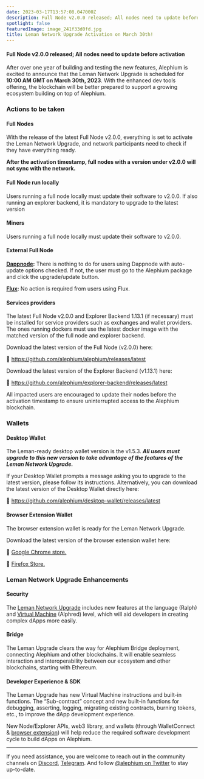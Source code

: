 ```yaml
---
date: 2023-03-17T13:57:08.047000Z
description: Full Node v2.0.0 released; All nodes need to update before activation
spotlight: false
featuredImage: image_241f33d0fd.jpg
title: Leman Network Upgrade Activation on March 30th!
---
```


#### Full Node v2.0.0 released; All nodes need to update before activation

After over one year of building and testing the new features, Alephium is excited to announce that the Leman Network Upgrade is scheduled for **10:00 AM GMT on March 30th, 2023**. With the enhanced dev tools offering, the blockchain will be better prepared to support a growing ecosystem building on top of Alephium.

### Actions to be taken

#### Full Nodes

With the release of the latest Full Node v2.0.0, everything is set to activate the Leman Network Upgrade, and network participants need to check if they have everything ready.

**After the activation timestamp, full nodes with a version under v2.0.0 will not sync with the network.**

#### **Full Node run locally**

Users running a full node locally must update their software to v2.0.0. If also running an explorer backend, it is mandatory to upgrade to the latest version

#### **Miners**

Users running a full node locally must update their software to v2.0.0.

#### **External Full Node**

<a href="https://dappnode.io/" data-href="https://dappnode.io/"><strong>Dappnode</strong></a>**:** There is nothing to do for users using Dappnode with auto-update options checked. If not, the user must go to the Alephium package and click the upgrade/update button.

<a href="https://runonflux.io/" data-href="https://runonflux.io/"><strong>Flux</strong></a>**:** No action is required from users using Flux.

#### **Services providers**

The latest Full Node v2.0.0 and Explorer Backend 1.13.1 (if necessary) must be installed for service providers such as exchanges and wallet providers. The ones running dockers must use the latest docker image with the matched version of the full node and explorer backend.

Download the latest version of the Full Node (v2.0.0) here:

🔗 <a href="https://github.com/alephium/alephium/releases/latest" data-href="https://github.com/alephium/alephium/releases/latest">https://github.com/alephium/alephium/releases/latest</a>

Download the latest version of the Explorer Backend (v1.13.1) here:

🔗 <a href="https://github.com/alephium/explorer-backend/releases/latest" data-href="https://github.com/alephium/explorer-backend/releases/latest">https://github.com/alephium/explorer-backend/releases/latest</a>

All impacted users are encouraged to update their nodes before the activation timestamp to ensure uninterrupted access to the Alephium blockchain.

### Wallets

#### **Desktop Wallet**

The Leman-ready desktop wallet version is the v1.5.3. **_All users must upgrade to this new version to take advantage of the features of the Leman Network Upgrade._**

If your Desktop Wallet prompts a message asking you to upgrade to the latest version, please follow its instructions. Alternatively, you can download the latest version of the Desktop Wallet directly here:

🔗 <a href="https://github.com/alephium/desktop-wallet/releases/latest" data-href="https://github.com/alephium/desktop-wallet/releases/latest">https://github.com/alephium/desktop-wallet/releases/latest</a>

#### **Browser Extension Wallet**

The browser extension wallet is ready for the Leman Network Upgrade.

Download the latest version of the browser extension wallet here:

🔗 <a href="https://chrome.google.com/webstore/detail/alephium-extension-wallet/gdokollfhmnbfckbobkdbakhilldkhcj" data-href="https://chrome.google.com/webstore/detail/alephium-extension-wallet/gdokollfhmnbfckbobkdbakhilldkhcj">Google Chrome store.</a>

🔗 <a href="https://addons.mozilla.org/en-US/firefox/addon/alephiumextensionwallet/" data-href="https://addons.mozilla.org/en-US/firefox/addon/alephiumextensionwallet/">Firefox Store.</a>

### Leman Network Upgrade Enhancements

#### **Security**

The <a href="https://medium.com/@alephium/announcing-the-leman-network-upgrade-c01a81e65f0e" data-href="https://medium.com/@alephium/announcing-the-leman-network-upgrade-c01a81e65f0e">Leman Network Upgrade</a> includes new features at the language (Ralph) and <a href="https://medium.com/@alephium/meet-alphred-a-virtual-machine-like-no-others-85ce86540025" data-href="https://medium.com/@alephium/meet-alphred-a-virtual-machine-like-no-others-85ce86540025">Virtual Machine</a> (Alphred) level, which will aid developers in creating complex dApps more easily.

#### **Bridge**

The Leman Upgrade clears the way for Alephium Bridge deployment, connecting Alephium and other blockchains. It will enable seamless interaction and interoperability between our ecosystem and other blockchains, starting with Ethereum.

#### **Developer Experience & SDK**

The Leman Upgrade has new Virtual Machine instructions and built-in functions. The “Sub-contract” concept and new built-in functions for debugging, asserting, logging, migrating existing contracts, burning tokens, etc., to improve the dApp development experience.

New Node/Explorer APIs, web3 library, and wallets (through WalletConnect & <a href="https://medium.com/@alephium/alephium-launches-browser-extension-wallet-706dfeda98f5" data-href="https://medium.com/@alephium/alephium-launches-browser-extension-wallet-706dfeda98f5">browser extension</a>) will help reduce the required software development cycle to build dApps on Alephium.

---

If you need assistance, you are welcome to reach out in the community channels on [Discord](/discord), <a href="https://t.me/alephiumgroup" data-href="https://t.me/alephiumgroup">Telegram</a>. And follow <a href="https://twitter.com/alephium" data-href="https://twitter.com/alephium">@alephium on Twitter</a> to stay up-to-date.
